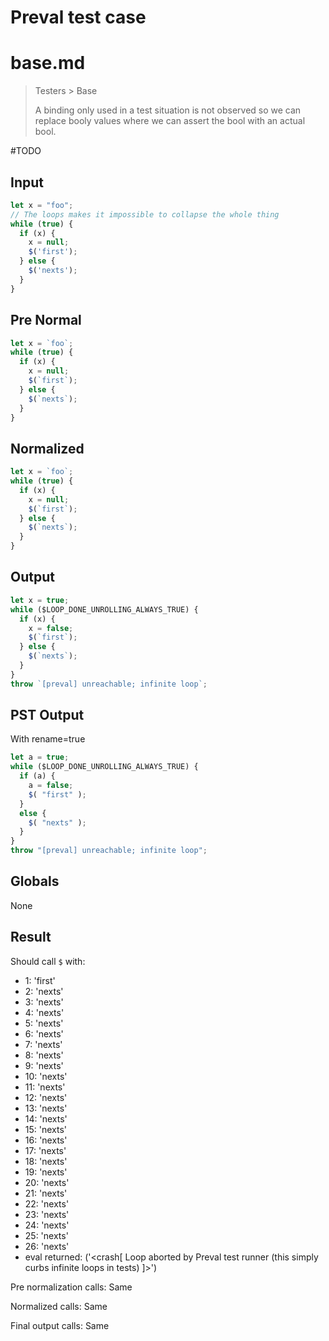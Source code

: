 # Preval test case

# base.md

> Testers > Base
>
> A binding only used in a test situation is not observed so we can replace booly values where we can assert the bool with an actual bool.

#TODO

## Input

`````js filename=intro
let x = "foo";
// The loops makes it impossible to collapse the whole thing
while (true) {
  if (x) {
    x = null;
    $('first');
  } else {
    $('nexts');
  }
}
`````

## Pre Normal


`````js filename=intro
let x = `foo`;
while (true) {
  if (x) {
    x = null;
    $(`first`);
  } else {
    $(`nexts`);
  }
}
`````

## Normalized


`````js filename=intro
let x = `foo`;
while (true) {
  if (x) {
    x = null;
    $(`first`);
  } else {
    $(`nexts`);
  }
}
`````

## Output


`````js filename=intro
let x = true;
while ($LOOP_DONE_UNROLLING_ALWAYS_TRUE) {
  if (x) {
    x = false;
    $(`first`);
  } else {
    $(`nexts`);
  }
}
throw `[preval] unreachable; infinite loop`;
`````

## PST Output

With rename=true

`````js filename=intro
let a = true;
while ($LOOP_DONE_UNROLLING_ALWAYS_TRUE) {
  if (a) {
    a = false;
    $( "first" );
  }
  else {
    $( "nexts" );
  }
}
throw "[preval] unreachable; infinite loop";
`````

## Globals

None

## Result

Should call `$` with:
 - 1: 'first'
 - 2: 'nexts'
 - 3: 'nexts'
 - 4: 'nexts'
 - 5: 'nexts'
 - 6: 'nexts'
 - 7: 'nexts'
 - 8: 'nexts'
 - 9: 'nexts'
 - 10: 'nexts'
 - 11: 'nexts'
 - 12: 'nexts'
 - 13: 'nexts'
 - 14: 'nexts'
 - 15: 'nexts'
 - 16: 'nexts'
 - 17: 'nexts'
 - 18: 'nexts'
 - 19: 'nexts'
 - 20: 'nexts'
 - 21: 'nexts'
 - 22: 'nexts'
 - 23: 'nexts'
 - 24: 'nexts'
 - 25: 'nexts'
 - 26: 'nexts'
 - eval returned: ('<crash[ Loop aborted by Preval test runner (this simply curbs infinite loops in tests) ]>')

Pre normalization calls: Same

Normalized calls: Same

Final output calls: Same
